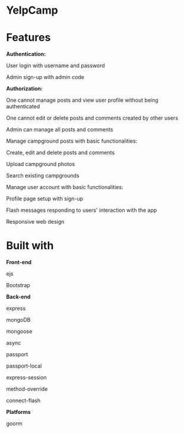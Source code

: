 # YelpCamp

# <strong>Features</strong>

<strong>Authentication: </strong>

User login with username and password

Admin sign-up with admin code

<strong>Authorization:</strong>

One cannot manage posts and view user profile without being authenticated

One cannot edit or delete posts and comments created by other users

Admin can manage all posts and comments

Manage campground posts with basic functionalities:

Create, edit and delete posts and comments

Upload campground photos

Search existing campgrounds

Manage user account with basic functionalities:

Profile page setup with sign-up

Flash messages responding to users' interaction with the app

Responsive web design



# <strong>Built with</strong>
<strong>Front-end</strong>

ejs

Bootstrap


<strong>Back-end</strong>

express

mongoDB

mongoose

async

passport

passport-local

express-session

method-override

connect-flash

<strong>Platforms</strong>

goorm

